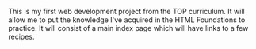 This is my first web development project from the TOP curriculum. It will allow me to put the knowledge  I've acquired in the HTML Foundations to practice. It will consist of a main index page which will have links to a few recipes.